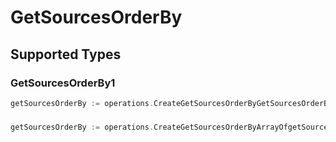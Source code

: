 # GetSourcesOrderBy


## Supported Types

### GetSourcesOrderBy1

```go
getSourcesOrderBy := operations.CreateGetSourcesOrderByGetSourcesOrderBy1(operations.GetSourcesOrderBy1{/* values here */})
```

### 

```go
getSourcesOrderBy := operations.CreateGetSourcesOrderByArrayOfgetSourcesOrderBy2([]operations.GetSourcesOrderBy2{/* values here */})
```

